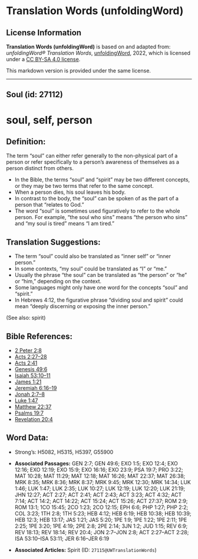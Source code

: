 # Translation Words (unfoldingWord)

## License Information

**Translation Words (unfoldingWord)** is based on and adapted from: _unfoldingWord® Translation Words_, [unfoldingWord](https://unfoldingword.org/utw), 2022, which is licensed under a [CC BY-SA 4.0 license](https://creativecommons.org/licenses/by-sa/4.0/legalcode.en).

This markdown version is provided under the same license.



--------------------------------

## Soul (id: 27112)

soul, self, person
==================

Definition:
-----------

The term “soul” can either refer generally to the non\-physical part of a person or refer specifically to a person’s awareness of themselves as a person distinct from others.

* In the Bible, the terms “soul” and “spirit” may be two different concepts, or they may be two terms that refer to the same concept.
* When a person dies, his soul leaves his body.
* In contrast to the body, the “soul” can be spoken of as the part of a person that “relates to God.”
* The word “soul” is sometimes used figuratively to refer to the whole person. For example, “the soul who sins” means “the person who sins” and “my soul is tired” means “I am tired.”

Translation Suggestions:
------------------------

* The term “soul” could also be translated as “inner self” or “inner person.”
* In some contexts, “my soul” could be translated as “I” or “me.”
* Usually the phrase “the soul” can be translated as “the person” or “he” or “him,” depending on the context.
* Some languages might only have one word for the concepts “soul” and “spirit.”
* In Hebrews 4:12, the figurative phrase “dividing soul and spirit” could mean “deeply discerning or exposing the inner person.”

(See also: spirit)

Bible References:
-----------------

* [2 Peter 2:8](https://ref.ly/2Pet2:8)
* [Acts 2:27–28](https://ref.ly/Acts2:27-Acts2:28)
* [Acts 2:41](https://ref.ly/Acts2:41)
* [Genesis 49:6](https://ref.ly/Gen49:6)
* [Isaiah 53:10–11](https://ref.ly/Isa53:10-Isa53:11)
* [James 1:21](https://ref.ly/Jas1:21)
* [Jeremiah 6:16–19](https://ref.ly/Jer6:16-Jer6:19)
* [Jonah 2:7–8](https://ref.ly/Jonah2:7-Jonah2:8)
* [Luke 1:47](https://ref.ly/Luke1:47)
* [Matthew 22:37](https://ref.ly/Matt22:37)
* [Psalms 19:7](https://ref.ly/Ps19:7)
* [Revelation 20:4](https://ref.ly/Rev20:4)

Word Data:
----------

* Strong’s: H5082, H5315, H5397, G55900

* **Associated Passages:** GEN 2:7; GEN 49:6; EXO 1:5; EXO 12:4; EXO 12:16; EXO 12:19; EXO 15:9; EXO 16:16; EXO 23:9; PSA 19:7; PRO 3:22; MAT 10:28; MAT 11:29; MAT 12:18; MAT 16:26; MAT 22:37; MAT 26:38; MRK 8:35; MRK 8:36; MRK 8:37; MRK 9:45; MRK 12:30; MRK 14:34; LUK 1:46; LUK 1:47; LUK 2:35; LUK 10:27; LUK 12:19; LUK 12:20; LUK 21:19; JHN 12:27; ACT 2:27; ACT 2:41; ACT 2:43; ACT 3:23; ACT 4:32; ACT 7:14; ACT 14:2; ACT 14:22; ACT 15:24; ACT 15:26; ACT 27:37; ROM 2:9; ROM 13:1; 1CO 15:45; 2CO 1:23; 2CO 12:15; EPH 6:6; PHP 1:27; PHP 2:2; COL 3:23; 1TH 2:8; 1TH 5:23; HEB 4:12; HEB 6:19; HEB 10:38; HEB 10:39; HEB 12:3; HEB 13:17; JAS 1:21; JAS 5:20; 1PE 1:9; 1PE 1:22; 1PE 2:11; 1PE 2:25; 1PE 3:20; 1PE 4:19; 2PE 2:8; 2PE 2:14; 3JN 1:2; JUD 1:15; REV 6:9; REV 18:13; REV 18:14; REV 20:4; JON 2:7–JON 2:8; ACT 2:27–ACT 2:28; ISA 53:10–ISA 53:11; JER 6:16–JER 6:19
* **Associated Articles:** Spirit (ID: `27115@UWTranslationWords`)

